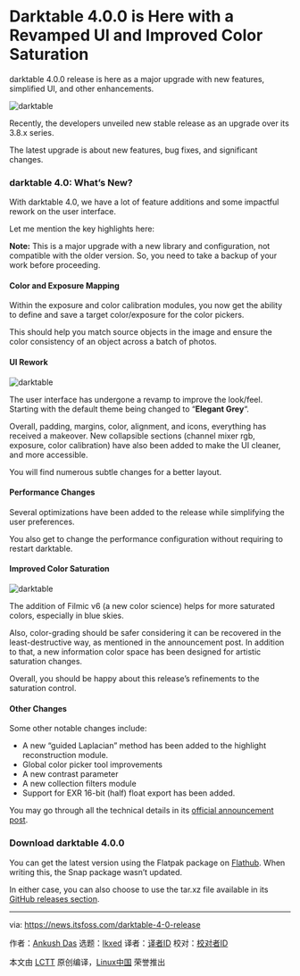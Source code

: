 [#]: subject: "Darktable 4.0.0 is Here with a Revamped UI and Improved Color Saturation"
[#]: via: "https://news.itsfoss.com/darktable-4-0-release"
[#]: author: "Ankush Das https://news.itsfoss.com/author/ankush/"
[#]: collector: "lkxed"
[#]: translator: " "
[#]: reviewer: " "
[#]: publisher: " "
[#]: url: " "

Darktable 4.0.0 is Here with a Revamped UI and Improved Color Saturation
======
darktable 4.0.0 release is here as a major upgrade with new features, simplified UI, and other enhancements.

![darktable][1]

Recently, the developers unveiled new stable release as an upgrade over its 3.8.x series.

The latest upgrade is about new features, bug fixes, and significant changes.

### darktable 4.0: What’s New?

With darktable 4.0, we have a lot of feature additions and some impactful rework on the user interface.

Let me mention the key highlights here:

**Note:** This is a major upgrade with a new library and configuration, not compatible with the older version. So, you need to take a backup of your work before proceeding.

#### Color and Exposure Mapping

Within the exposure and color calibration modules, you now get the ability to define and save a target color/exposure for the color pickers.

This should help you match source objects in the image and ensure the color consistency of an object across a batch of photos.

#### UI Rework

![darktable][2]

The user interface has undergone a revamp to improve the look/feel. Starting with the default theme being changed to “**Elegant Grey**“.

Overall, padding, margins, color, alignment, and icons, everything has received a makeover. New collapsible sections (channel mixer rgb, exposure, color calibration) have also been added to make the UI cleaner, and more accessible.

You will find numerous subtle changes for a better layout.

#### Performance Changes

Several optimizations have been added to the release while simplifying the user preferences.

You also get to change the performance configuration without requiring to restart darktable.

#### Improved Color Saturation

![darktable][3]

The addition of Filmic v6 (a new color science) helps for more saturated colors, especially in blue skies.

Also, color-grading should be safer considering it can be recovered in the least-destructive way, as mentioned in the announcement post. In addition to that, a new information color space has been designed for artistic saturation changes.

Overall, you should be happy about this release’s refinements to the saturation control.

#### Other Changes

Some other notable changes include:

* A new “guided Laplacian” method has been added to the highlight reconstruction module.
* Global color picker tool improvements
* A new contrast parameter
* A new collection filters module
* Support for EXR 16-bit (half) float export has been added.

You may go through all the technical details in its [official announcement post][4].

### Download darktable 4.0.0

You can get the latest version using the Flatpak package on [Flathub][5]. When writing this, the Snap package wasn’t updated.

In either case, you can also choose to use the tar.xz file available in its [GitHub releases section][6].

--------------------------------------------------------------------------------

via: https://news.itsfoss.com/darktable-4-0-release

作者：[Ankush Das][a]
选题：[lkxed][b]
译者：[译者ID](https://github.com/译者ID)
校对：[校对者ID](https://github.com/校对者ID)

本文由 [LCTT](https://github.com/LCTT/TranslateProject) 原创编译，[Linux中国](https://linux.cn/) 荣誉推出

[a]: https://news.itsfoss.com/author/ankush/
[b]: https://github.com/lkxed
[1]: https://news.itsfoss.com/wp-content/uploads/2022/07/darktable-4-0-0-1200x675.jpg
[2]: https://news.itsfoss.com/wp-content/uploads/2022/07/darktable-4.jpg
[3]: https://news.itsfoss.com/wp-content/uploads/2022/07/darktable-4-1.jpg
[4]: https://www.darktable.org/2022/07/darktable-4.0.0-released/
[5]: https://flathub.org/apps/details/org.darktable.Darktable
[6]: https://github.com/darktable-org/darktable/releases/tag/release-4.0.0
